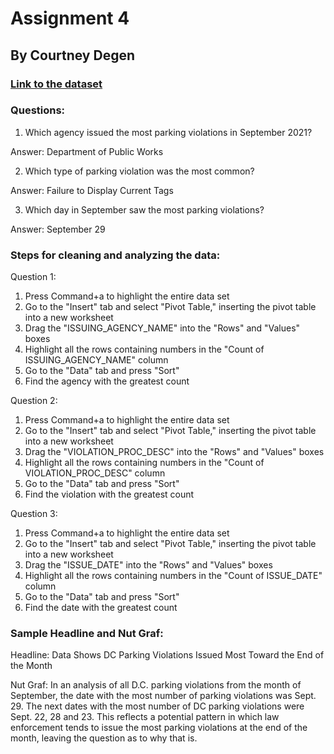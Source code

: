 # Assignment 4

## By Courtney Degen

### [Link to the dataset](https://opendata.dc.gov/datasets/parking-violations-issued-in-september-2021/explore)

### Questions:

1. Which agency issued the most parking violations in September 2021? 

Answer: Department of Public Works

2. Which type of parking violation was the most common? 

Answer: Failure to Display Current Tags

3. Which day in September saw the most parking violations? 

Answer: September 29

### Steps for cleaning and analyzing the data:

Question 1:

1. Press Command+a to highlight the entire data set
2. Go to the "Insert" tab and select "Pivot Table," inserting the pivot table into a new worksheet
3. Drag the "ISSUING_AGENCY_NAME" into the "Rows" and "Values" boxes
4. Highlight all the rows containing numbers in the "Count of ISSUING_AGENCY_NAME" column
5. Go to the "Data" tab and press "Sort"
6. Find the agency with the greatest count

Question 2:

1. Press Command+a to highlight the entire data set
2. Go to the "Insert" tab and select "Pivot Table," inserting the pivot table into a new worksheet
3. Drag the "VIOLATION_PROC_DESC" into the "Rows" and "Values" boxes
4. Highlight all the rows containing numbers in the "Count of VIOLATION_PROC_DESC" column
5. Go to the "Data" tab and press "Sort"
6. Find the violation with the greatest count

Question 3:

1. Press Command+a to highlight the entire data set
2. Go to the "Insert" tab and select "Pivot Table," inserting the pivot table into a new worksheet
3. Drag the "ISSUE_DATE" into the "Rows" and "Values" boxes
4. Highlight all the rows containing numbers in the "Count of ISSUE_DATE" column
5. Go to the "Data" tab and press "Sort"
6. Find the date with the greatest count

### Sample Headline and Nut Graf:

Headline: Data Shows DC Parking Violations Issued Most Toward the End of the Month

Nut Graf: In an analysis of all D.C. parking violations from the month of September, the date with the most number of parking violations was Sept. 29. The next dates with the most number of DC parking violations were Sept. 22, 28 and 23. This reflects a potential pattern in which law enforcement tends to issue the most parking violations at the end of the month, leaving the question as to why that is. 
